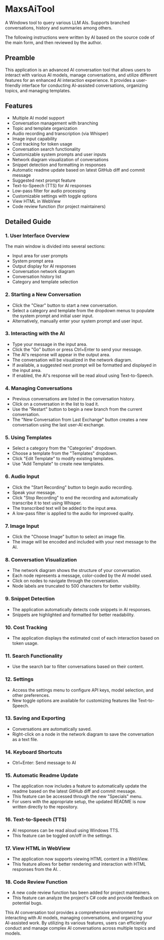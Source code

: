 # MaxsAiTool
A Windows tool to query various LLM AIs.  Supports branched conversations, history and summaries among others.

The following instructions were written by AI based on the source code of the main form, and then reviewed by the author.

## Preamble

This application is an advanced AI conversation tool that allows users to interact with various AI models, manage conversations, and utilize different features for an enhanced AI interaction experience. It provides a user-friendly interface for conducting AI-assisted conversations, organizing topics, and managing templates.

## Features

- Multiple AI model support
- Conversation management with branching
- Topic and template organization
- Audio recording and transcription (via Whisper)
- Image input capability
- Cost tracking for token usage
- Conversation search functionality
- Customizable system prompts and user inputs
- Network diagram visualization of conversations
- Snippet detection and formatting in responses
- Automatic readme update based on latest GitHub diff and commit message
- Suggested next prompt feature
- Text-to-Speech (TTS) for AI responses
- Low-pass filter for audio processing
- Customizable settings with toggle options
- View HTML in WebView
- Code review function (for project maintainers)

## Detailed Guide

### 1. User Interface Overview

The main window is divided into several sections:
- Input area for user prompts
- System prompt area
- Output display for AI responses
- Conversation network diagram
- Conversation history list
- Category and template selection

### 2. Starting a New Conversation

- Click the "Clear" button to start a new conversation.
- Select a category and template from the dropdown menus to populate the system prompt and initial user input.
- Alternatively, manually enter your system prompt and user input.

### 3. Interacting with the AI

- Type your message in the input area.
- Click the "Go" button or press Ctrl+Enter to send your message.
- The AI's response will appear in the output area.
- The conversation will be visualized in the network diagram.
- If available, a suggested next prompt will be formatted and displayed in the input area.
- If enabled, the AI's response will be read aloud using Text-to-Speech.

### 4. Managing Conversations

- Previous conversations are listed in the conversation history.
- Click on a conversation in the list to load it.
- Use the "Restart" button to begin a new branch from the current conversation.
- The "New Conversation from Last Exchange" button creates a new conversation using the last user-AI exchange.

### 5. Using Templates

- Select a category from the "Categories" dropdown.
- Choose a template from the "Templates" dropdown.
- Click "Edit Template" to modify existing templates.
- Use "Add Template" to create new templates.

### 6. Audio Input

- Click the "Start Recording" button to begin audio recording.
- Speak your message.
- Click "Stop Recording" to end the recording and automatically transcribe it to text using Whisper.
- The transcribed text will be added to the input area.
- A low-pass filter is applied to the audio for improved quality.

### 7. Image Input

- Click the "Choose Image" button to select an image file.
- The image will be encoded and included with your next message to the AI.

### 8. Conversation Visualization

- The network diagram shows the structure of your conversation.
- Each node represents a message, color-coded by the AI model used.
- Click on nodes to navigate through the conversation.
- Node labels are truncated to 500 characters for better visibility.

### 9. Snippet Detection

- The application automatically detects code snippets in AI responses.
- Snippets are highlighted and formatted for better readability.

### 10. Cost Tracking

- The application displays the estimated cost of each interaction based on token usage.

### 11. Search Functionality

- Use the search bar to filter conversations based on their content.

### 12. Settings

- Access the settings menu to configure API keys, model selection, and other preferences.
- New toggle options are available for customizing features like Text-to-Speech.

### 13. Saving and Exporting

- Conversations are automatically saved.
- Right-click on a node in the network diagram to save the conversation as a text file.

### 14. Keyboard Shortcuts

- Ctrl+Enter: Send message to AI

### 15. Automatic Readme Update

- The application now includes a feature to automatically update the readme based on the latest GitHub diff and commit message.
- This feature can be accessed through the new "Specials" menu.
- For users with the appropriate setup, the updated README is now written directly to the repository.

### 16. Text-to-Speech (TTS)

- AI responses can be read aloud using Windows TTS.
- This feature can be toggled on/off in the settings.

### 17. View HTML in WebView

- The application now supports viewing HTML content in a WebView.
- This feature allows for better rendering and interaction with HTML responses from the AI.
.
### 18. Code Review Function

- A new code review function has been added for project maintainers.
- This feature can analyze the project's C# code and provide feedback on potential bugs.

This AI conversation tool provides a comprehensive environment for interacting with AI models, managing conversations, and organizing your AI-assisted work. By utilizing its various features, users can efficiently conduct and manage complex AI conversations across multiple topics and models.